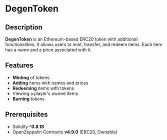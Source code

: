 # DegenToken

## Description

**DegenToken** is an Ethereum-based ERC20 token with additional functionalities. It allows users to mint, transfer, and redeem items. Each item has a name and a price associated with it.

## Features

- **Minting** of tokens
- **Adding** items with names and prices
- **Redeeming** items with tokens
- Viewing a player's owned items
- **Burning** tokens

## Prerequisites

- Solidity **^0.8.18**
- OpenZeppelin Contracts **v4.9.0** (ERC20, Ownable)
